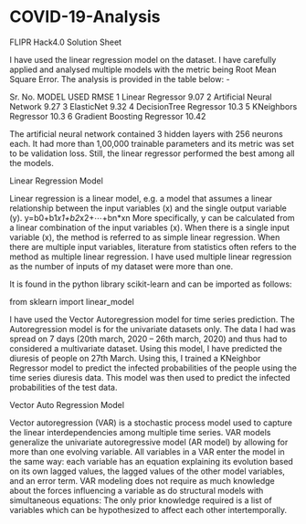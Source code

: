 # COVID-19-Analysis
FLIPR Hack4.0
Solution Sheet

I have used the linear regression model on the dataset. I have carefully applied and analysed multiple models with the metric being Root Mean Square Error. The analysis is provided in the table below: -

Sr. No.	MODEL USED	RMSE
1	Linear Regressor	9.07
2	Artificial Neural Network	9.27
3	ElasticNet	9.32
4	DecisionTree Regressor	10.3
5	KNeighbors Regressor	10.3
6	Gradient Boosting Regressor	10.42

The artificial neural network contained 3 hidden layers with 256 neurons each. It had more than 1,00,000 trainable parameters and its metric was set to be validation loss.
Still, the linear regressor performed the best among all the models.

Linear Regression Model

Linear regression is a linear model, e.g. a model that assumes a linear relationship between the input variables (x) and the single output variable (y).
y=b0+b1*x1+b2*x2+⋯+bn*xn 
More specifically, y can be calculated from a linear combination of the input variables (x). When there is a single input variable (x), the method is referred to as simple linear regression. When there are multiple input variables, literature from statistics often refers to the method as multiple linear regression. I have used multiple linear regression as the number of inputs of my dataset were more than one. 	 

It is found in the python library scikit-learn and can be imported as follows:

from sklearn import linear_model


I have used the Vector Autoregression model for time series prediction. The Autoregression model is for the univariate datasets only. The data I had was spread on 7 days (20th march, 2020 – 26th march, 2020) and thus had to considered a multivariate dataset. Using this model, I have predicted the diuresis of people on 27th March. Using this, I trained a KNeighbor Regressor model to predict the infected probabilities of the people using the time series diuresis data. This model was then used to predict the infected probabilities of the test data.

Vector Auto Regression Model

Vector autoregression (VAR) is a stochastic process model used to capture the linear interdependencies among multiple time series. VAR models generalize the univariate autoregressive model (AR model) by allowing for more than one evolving variable. All variables in a VAR enter the model in the same way: each variable has an equation explaining its evolution based on its own lagged values, the lagged values of the other model variables, and an error term. VAR modeling does not require as much knowledge about the forces influencing a variable as do structural models with simultaneous equations: The only prior knowledge required is a list of variables which can be hypothesized to affect each other intertemporally.


